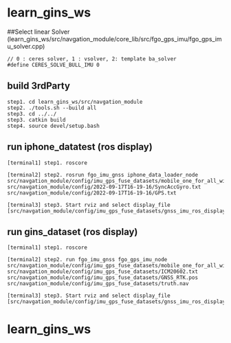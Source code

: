 # learn_gins_ws


##Select linear Solver (learn_gins_ws/src/navgation_module/core_lib/src/fgo_gps_imu/fgo_gps_imu_solver.cpp)
```
// 0 : ceres solver, 1 : vsolver, 2: template ba_solver
#define CERES_SOLVE_BULL_IMU 0

```

## build 3rdParty
```
step1. cd learn_gins_ws/src/navgation_module
step2. ./tools.sh --build all
step3. cd ../../
step3. catkin build
step4. source devel/setup.bash
```

## run iphone_datatest (ros display)
```
[terminal1] step1. roscore 

[terminal2] step2. rosrun fgo_imu_gnss iphone_data_loader_node src/navgation_module/config/imu_gps_fuse_datasets/mobile_one_for_all_withgps.yaml src/navgation_module/config/2022-09-17T16-19-16/SyncAccGyro.txt src/navgation_module/config/2022-09-17T16-19-16/GPS.txt 

[terminal3] step3. Start rviz and select display_file [src/navgation_module/config/imu_gps_fuse_datasets/gnss_imu_ros_display.rviz]
```


## run gins_dataset (ros display)
```
[terminal1] step1. roscore 

[terminal2] step2. run fgo_imu_gnss fgo_gps_imu_node src/navgation_module/config/imu_gps_fuse_datasets/mobile_one_for_all_withgps.yaml src/navgation_module/config/imu_gps_fuse_datasets/ICM20602.txt src/navgation_module/config/imu_gps_fuse_datasets/GNSS_RTK.pos src/navgation_module/config/imu_gps_fuse_datasets/truth.nav

[terminal3] step3. Start rviz and select display_file [src/navgation_module/config/imu_gps_fuse_datasets/gnss_imu_ros_display.rviz]
```





# learn_gins_ws

